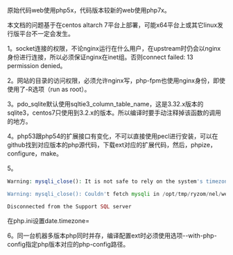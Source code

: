 原始代码web使用php5x，代码版本较新的web使用php7x。

本文档的问题基于在centos altarch 7平台上部署，可能x64平台上或其它linux发行版平台不一定会发生。

1。socket连接的权限，不论nginx运行在什么用户，在upstream时仍会以nginx身份进行连接，所以必须保证nginx在inet组。否则connect failed: 13 permission denied。

2。网站的目录的访问权限，必须允许nginx写，php-fpm也使用nginx身份，即使使用了-R选项（run as root）。

3。pdo_sqlite默认使用sqltie3_column_table_name，这是3.32.x版本的sqlite3，centos7只使用到3.2.x的版本。所以编译时要手动注释掉该函数的调用的地方。

4。php53跟php54的扩展接口有变化，不可以直接使用pecl进行安装，可以在github找到对应版本的php源代码，下载ext对应的扩展代码，然后，phpize，configure，make。

5。
```php
Warning: mysqli_close(): It is not safe to rely on the system's timezone settings. You are *required* to use the date.timezone setting or the date_default_timezone_set() function. In case you used any of those methods and you are still getting this warning, you most likely misspelled the timezone identifier. We selected the timezone 'UTC' for now, but please set date.timezone to select your timezone. in /opt/tmp/ryzom/nel/web/public_php/setup/install.php on line 127

Warning: mysqli_close(): Couldn't fetch mysqli in /opt/tmp/ryzom/nel/web/public_php/setup/install.php on line 127

Disconnected from the Support SQL server
```
在php.ini设置date.timezone=

6。同一台机器多版本php同时并存，编译配置ext时必须使用选项--with-php-config指定php版本对应的php-config路径。

